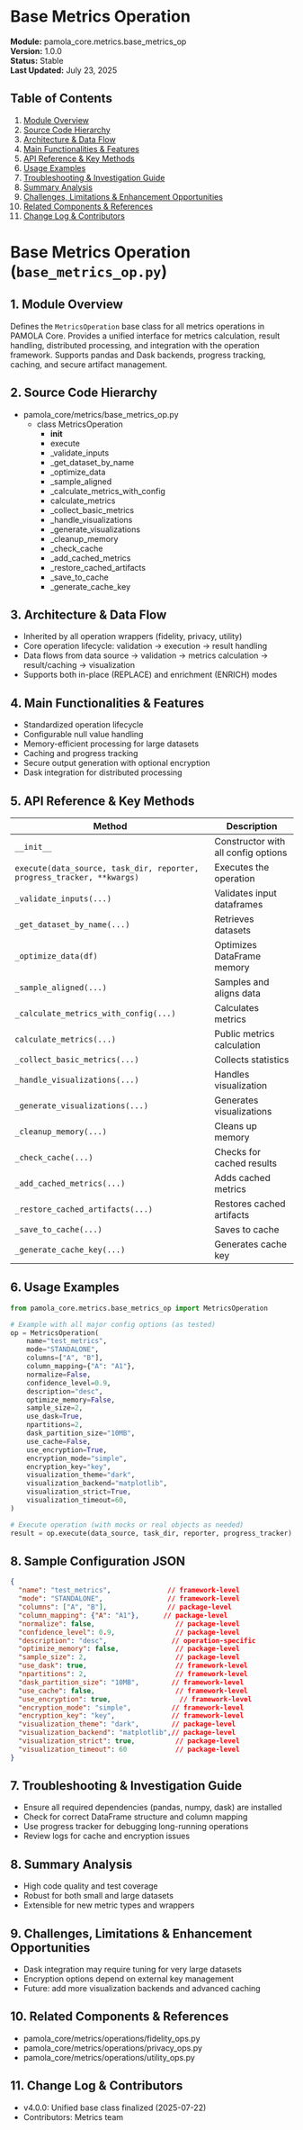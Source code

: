 # Base Metrics Operation
**Module:** pamola_core.metrics.base_metrics_op  
**Version:** 1.0.0  
**Status:** Stable  
**Last Updated:** July 23, 2025

## Table of Contents
1. [Module Overview](#1-module-overview)
2. [Source Code Hierarchy](#2-source-code-hierarchy)
3. [Architecture & Data Flow](#3-architecture--data-flow)
4. [Main Functionalities & Features](#4-main-functionalities--features)
5. [API Reference & Key Methods](#5-api-reference--key-methods)
6. [Usage Examples](#6-usage-examples)
7. [Troubleshooting & Investigation Guide](#7-troubleshooting--investigation-guide)
8. [Summary Analysis](#8-summary-analysis)
9. [Challenges, Limitations & Enhancement Opportunities](#9-challenges-limitations--enhancement-opportunities)
10. [Related Components & References](#10-related-components--references)
11. [Change Log & Contributors](#11-change-log--contributors)

# Base Metrics Operation (`base_metrics_op.py`)

## 1. Module Overview
Defines the `MetricsOperation` base class for all metrics operations in PAMOLA Core. Provides a unified interface for metrics calculation, result handling, distributed processing, and integration with the operation framework. Supports pandas and Dask backends, progress tracking, caching, and secure artifact management.

## 2. Source Code Hierarchy
- pamola_core/metrics/base_metrics_op.py
  - class MetricsOperation
    - __init__
    - execute
    - _validate_inputs
    - _get_dataset_by_name
    - _optimize_data
    - _sample_aligned
    - _calculate_metrics_with_config
    - calculate_metrics
    - _collect_basic_metrics
    - _handle_visualizations
    - _generate_visualizations
    - _cleanup_memory
    - _check_cache
    - _add_cached_metrics
    - _restore_cached_artifacts
    - _save_to_cache
    - _generate_cache_key

## 3. Architecture & Data Flow
- Inherited by all operation wrappers (fidelity, privacy, utility)
- Core operation lifecycle: validation → execution → result handling
- Data flows from data source → validation → metrics calculation → result/caching → visualization
- Supports both in-place (REPLACE) and enrichment (ENRICH) modes

## 4. Main Functionalities & Features
- Standardized operation lifecycle
- Configurable null value handling
- Memory-efficient processing for large datasets
- Caching and progress tracking
- Secure output generation with optional encryption
- Dask integration for distributed processing

## 5. API Reference & Key Methods
| Method | Description |
|--------|-------------|
| `__init__` | Constructor with all config options |
| `execute(data_source, task_dir, reporter, progress_tracker, **kwargs)` | Executes the operation |
| `_validate_inputs(...)` | Validates input dataframes |
| `_get_dataset_by_name(...)` | Retrieves datasets |
| `_optimize_data(df)` | Optimizes DataFrame memory |
| `_sample_aligned(...)` | Samples and aligns data |
| `_calculate_metrics_with_config(...)` | Calculates metrics |
| `calculate_metrics(...)` | Public metrics calculation |
| `_collect_basic_metrics(...)` | Collects statistics |
| `_handle_visualizations(...)` | Handles visualization |
| `_generate_visualizations(...)` | Generates visualizations |
| `_cleanup_memory(...)` | Cleans up memory |
| `_check_cache(...)` | Checks for cached results |
| `_add_cached_metrics(...)` | Adds cached metrics |
| `_restore_cached_artifacts(...)` | Restores cached artifacts |
| `_save_to_cache(...)` | Saves to cache |
| `_generate_cache_key(...)` | Generates cache key |

## 6. Usage Examples
```python
from pamola_core.metrics.base_metrics_op import MetricsOperation

# Example with all major config options (as tested)
op = MetricsOperation(
    name="test_metrics",
    mode="STANDALONE",
    columns=["A", "B"],
    column_mapping={"A": "A1"},
    normalize=False,
    confidence_level=0.9,
    description="desc",
    optimize_memory=False,
    sample_size=2,
    use_dask=True,
    npartitions=2,
    dask_partition_size="10MB",
    use_cache=False,
    use_encryption=True,
    encryption_mode="simple",
    encryption_key="key",
    visualization_theme="dark",
    visualization_backend="matplotlib",
    visualization_strict=True,
    visualization_timeout=60,
)

# Execute operation (with mocks or real objects as needed)
result = op.execute(data_source, task_dir, reporter, progress_tracker)
```

## 8. Sample Configuration JSON
```json
{
  "name": "test_metrics",              // framework-level
  "mode": "STANDALONE",                // framework-level
  "columns": ["A", "B"],               // package-level
  "column_mapping": {"A": "A1"},      // package-level
  "normalize": false,                    // package-level
  "confidence_level": 0.9,               // package-level
  "description": "desc",                // operation-specific
  "optimize_memory": false,              // package-level
  "sample_size": 2,                      // package-level
  "use_dask": true,                      // framework-level
  "npartitions": 2,                      // framework-level
  "dask_partition_size": "10MB",        // framework-level
  "use_cache": false,                    // framework-level
  "use_encryption": true,                 // framework-level
  "encryption_mode": "simple",          // framework-level
  "encryption_key": "key",              // framework-level
  "visualization_theme": "dark",        // package-level
  "visualization_backend": "matplotlib",// package-level
  "visualization_strict": true,          // package-level
  "visualization_timeout": 60            // package-level
}
```

## 7. Troubleshooting & Investigation Guide
- Ensure all required dependencies (pandas, numpy, dask) are installed
- Check for correct DataFrame structure and column mapping
- Use progress tracker for debugging long-running operations
- Review logs for cache and encryption issues

## 8. Summary Analysis
- High code quality and test coverage
- Robust for both small and large datasets
- Extensible for new metric types and wrappers

## 9. Challenges, Limitations & Enhancement Opportunities
- Dask integration may require tuning for very large datasets
- Encryption options depend on external key management
- Future: add more visualization backends and advanced caching

## 10. Related Components & References
- pamola_core/metrics/operations/fidelity_ops.py
- pamola_core/metrics/operations/privacy_ops.py
- pamola_core/metrics/operations/utility_ops.py

## 11. Change Log & Contributors
- v4.0.0: Unified base class finalized (2025-07-22)
- Contributors: Metrics team
